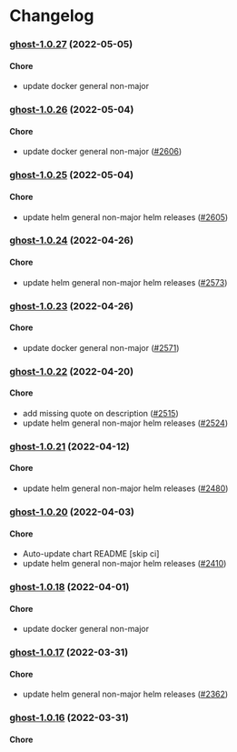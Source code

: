 # Changelog<br>


<a name="ghost-1.0.27"></a>
### [ghost-1.0.27](https://github.com/truecharts/apps/compare/ghost-1.0.26...ghost-1.0.27) (2022-05-05)

#### Chore

* update docker general non-major



<a name="ghost-1.0.26"></a>
### [ghost-1.0.26](https://github.com/truecharts/apps/compare/ghost-1.0.25...ghost-1.0.26) (2022-05-04)

#### Chore

* update docker general non-major ([#2606](https://github.com/truecharts/apps/issues/2606))



<a name="ghost-1.0.25"></a>
### [ghost-1.0.25](https://github.com/truecharts/apps/compare/ghost-1.0.24...ghost-1.0.25) (2022-05-04)

#### Chore

* update helm general non-major helm releases ([#2605](https://github.com/truecharts/apps/issues/2605))



<a name="ghost-1.0.24"></a>
### [ghost-1.0.24](https://github.com/truecharts/apps/compare/ghost-1.0.23...ghost-1.0.24) (2022-04-26)

#### Chore

* update helm general non-major helm releases ([#2573](https://github.com/truecharts/apps/issues/2573))



<a name="ghost-1.0.23"></a>
### [ghost-1.0.23](https://github.com/truecharts/apps/compare/ghost-1.0.22...ghost-1.0.23) (2022-04-26)

#### Chore

* update docker general non-major ([#2571](https://github.com/truecharts/apps/issues/2571))



<a name="ghost-1.0.22"></a>
### [ghost-1.0.22](https://github.com/truecharts/apps/compare/ghost-1.0.21...ghost-1.0.22) (2022-04-20)

#### Chore

* add missing quote on description ([#2515](https://github.com/truecharts/apps/issues/2515))
* update helm general non-major helm releases ([#2524](https://github.com/truecharts/apps/issues/2524))



<a name="ghost-1.0.21"></a>
### [ghost-1.0.21](https://github.com/truecharts/apps/compare/ghost-1.0.20...ghost-1.0.21) (2022-04-12)

#### Chore

* update helm general non-major helm releases ([#2480](https://github.com/truecharts/apps/issues/2480))



<a name="ghost-1.0.20"></a>
### [ghost-1.0.20](https://github.com/truecharts/apps/compare/ghost-1.0.19...ghost-1.0.20) (2022-04-03)

#### Chore

* Auto-update chart README [skip ci]
* update helm general non-major helm releases ([#2410](https://github.com/truecharts/apps/issues/2410))



<a name="ghost-1.0.18"></a>
### [ghost-1.0.18](https://github.com/truecharts/apps/compare/ghost-1.0.17...ghost-1.0.18) (2022-04-01)

#### Chore

* update docker general non-major



<a name="ghost-1.0.17"></a>
### [ghost-1.0.17](https://github.com/truecharts/apps/compare/ghost-1.0.16...ghost-1.0.17) (2022-03-31)

#### Chore

* update helm general non-major helm releases ([#2362](https://github.com/truecharts/apps/issues/2362))



<a name="ghost-1.0.16"></a>
### [ghost-1.0.16](https://github.com/truecharts/apps/compare/ghost-1.0.15...ghost-1.0.16) (2022-03-31)

#### Chore
